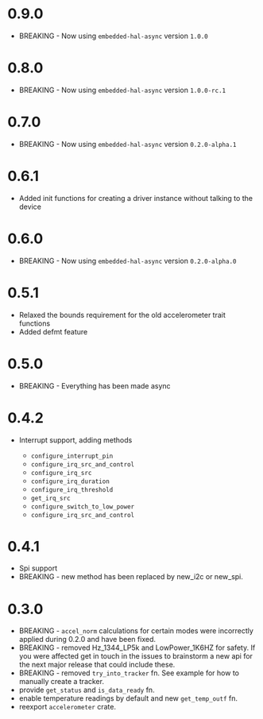 # 0.9.0
* BREAKING - Now using `embedded-hal-async` version `1.0.0`

# 0.8.0
* BREAKING - Now using `embedded-hal-async` version `1.0.0-rc.1`

# 0.7.0
* BREAKING - Now using `embedded-hal-async` version `0.2.0-alpha.1`

# 0.6.1
* Added init functions for creating a driver instance without talking to the device

# 0.6.0
* BREAKING - Now using `embedded-hal-async` version `0.2.0-alpha.0`

# 0.5.1
* Relaxed the bounds requirement for the old accelerometer trait functions
* Added defmt feature

# 0.5.0
* BREAKING - Everything has been made async

# 0.4.2
* Interrupt support, adding methods
    
    - `configure_interrupt_pin`
    - `configure_irq_src_and_control`
    - `configure_irq_src`
    - `configure_irq_duration`
    - `configure_irq_threshold`
    - `get_irq_src`
    - `configure_switch_to_low_power`
    - `configure_irq_src_and_control`

# 0.4.1
* Spi support
* BREAKING - new method has been replaced by new_i2c or new_spi.

# 0.3.0

* BREAKING - `accel_norm` calculations for certain modes were incorrectly applied during 0.2.0 and have been fixed.
* BREAKING - removed Hz_1344_LP5k and LowPower_1K6HZ for safety. If you were affected get in touch in the issues to brainstorm a new api for the next major release that could include these.
* BREAKING - removed `try_into_tracker` fn. See example for how to manually create a tracker.
* provide `get_status` and `is_data_ready` fn.
* enable temperature readings by default and new `get_temp_outf` fn.
* reexport `accelerometer` crate.
